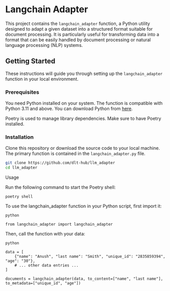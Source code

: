 # Langchain Adapter

This project contains the `langchain_adapter` function, a Python utility designed to adapt a given dataset into a structured format suitable for document processing. 
It is particularly useful for transforming data into a format that can be easily handled by document processing or natural language processing (NLP) systems.

## Getting Started

These instructions will guide you through setting up the `langchain_adapter` function in your local environment.

### Prerequisites

You need Python installed on your system. The function is compatible with Python 3.11 and above. You can download Python from [here](https://www.python.org/downloads/).

Poetry is used to manage library dependencies. Make sure to have Poetry installed. 

### Installation

Clone this repository or download the source code to your local machine. The primary function is contained in the `langchain_adapter.py` file.

```bash
git clone https://github.com/dlt-hub/llm_adapter
cd llm_adapter
```
Usage

Run the following command to start the Poetry shell:

```poetry shell```

To use the langchain_adapter function in your Python script, first import it:
```
python

from langchain_adapter import langchain_adapter

```
Then, call the function with your data:
```
python

data = [
    {"name": "Anush", "last name": "Smith", "unique_id": "2835859394", "age": "30"},
    # ... other data entries ...
]

documents = langchain_adapter(data, to_content=["name", "last name"], to_metadata=["unique_id", "age"])
```